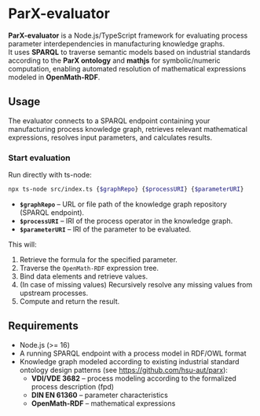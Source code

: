 # ParX-evaluator

**ParX-evaluator** is a Node.js/TypeScript framework for evaluating process parameter interdependencies in manufacturing knowledge graphs.  
It uses **SPARQL** to traverse semantic models based on industrial standards according to the **ParX ontology** and **mathjs** for symbolic/numeric computation, enabling automated resolution of mathematical expressions modeled in **OpenMath-RDF**.


## Usage
The evaluator connects to a SPARQL endpoint containing your manufacturing process knowledge graph, retrieves relevant mathematical expressions, resolves input parameters, and calculates results.

### Start evaluation
Run directly with ts-node:
```bash
npx ts-node src/index.ts {$graphRepo} {$processURI} {$parameterURI}
```
- **`$graphRepo`** – URL or file path of the knowledge graph repository (SPARQL endpoint).
- **`$processURI`** – IRI of the process operator in the knowledge graph.
- **`$parameterURI`** – IRI of the parameter to be evaluated.

This will:
1. Retrieve the formula for the specified parameter.
2. Traverse the `OpenMath-RDF` expression tree.
3. Bind data elements and retrieve values.
4. (In case of missing values) Recursively resolve any missing values from upstream processes.
5. Compute and return the result.

## Requirements
- Node.js (>= 16)
- A running SPARQL endpoint with a process model in RDF/OWL format
- Knowledge graph modeled according to existing industrial standard ontology design patterns (see https://github.com/hsu-aut/parx):
  - **VDI/VDE 3682** – process modeling according to the formalized process description (fpd)
  - **DIN EN 61360** – parameter characteristics
  - **OpenMath-RDF** – mathematical expressions

